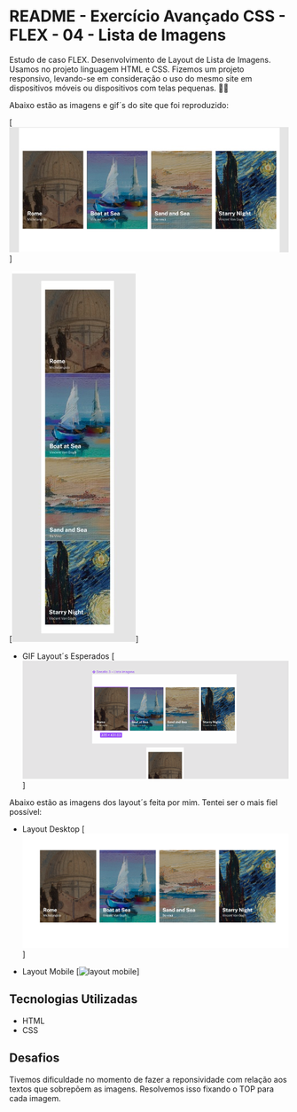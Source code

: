 # README - Exercício Avançado CSS - FLEX - 04 - Lista de Imagens
Estudo de caso FLEX. Desenvolvimento de Layout de Lista de Imagens. Usamos no projeto linguagem HTML e CSS. Fizemos um projeto responsivo, levando-se em consideração o uso do mesmo site em dispositivos móveis ou dispositivos com telas pequenas. 🚀🚀 

Abaixo estão as imagens e gif´s do site que foi reproduzido:

[<img src="./github/01.jpg" alt="layout esperado desktop" title="layout esperado desktop">]

[<img src="./github/02.jpg" alt="layout esperado mobile" title="layout esperado mobile">]

- GIF Layout´s Esperados
[<img src="./github/03.gif" alt="gif lista imagens" title="gif lista de imagens">]

Abaixo estão as imagens dos layout´s feita por mim. Tentei ser o mais fiel possível:

- Layout Desktop
[<img src="./github/04.jpg" alt="layout desktop" title="layout desktop">]


- Layout Mobile
[<img src="./github/05.gif" alt="layout mobile" title="layout mobile">]

## Tecnologias Utilizadas
- HTML
- CSS

## Desafios
Tivemos dificuldade no momento de fazer a reponsividade com relação aos textos que sobrepõem as imagens. Resolvemos isso fixando o TOP para cada imagem.

